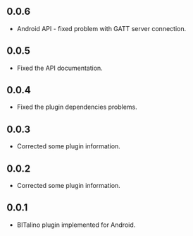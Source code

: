 ## 0.0.6

* Android API - fixed problem with GATT server connection.

## 0.0.5

* Fixed the API documentation.

## 0.0.4

* Fixed the plugin dependencies problems.

## 0.0.3

* Corrected some plugin information.

## 0.0.2

* Corrected some plugin information.

## 0.0.1

* BITalino plugin implemented for Android.
